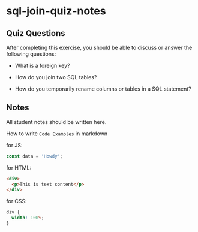 # sql-join-quiz-notes

## Quiz Questions

After completing this exercise, you should be able to discuss or answer the following questions:

- What is a foreign key?

- How do you join two SQL tables?

- How do you temporarily rename columns or tables in a SQL statement?

## Notes

All student notes should be written here.

How to write `Code Examples` in markdown

for JS:

```javascript
const data = 'Howdy';
```

for HTML:

```html
<div>
  <p>This is text content</p>
</div>
```

for CSS:

```css
div {
  width: 100%;
}
```
